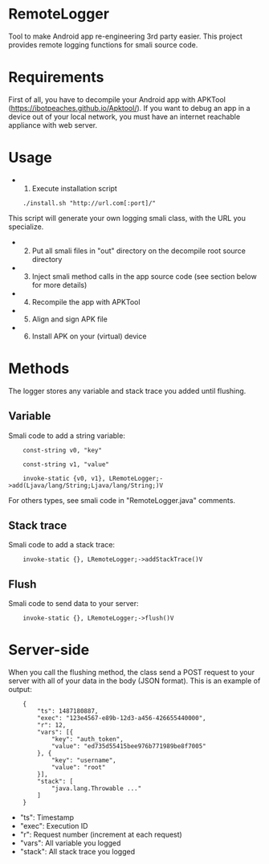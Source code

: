 # RemoteLogger

Tool to make Android app re-engineering 3rd party easier. This project provides remote logging functions for smali source code.

# Requirements

First of all, you have to decompile your Android app with APKTool (https://ibotpeaches.github.io/Apktool/). If you want to debug an app in a device out of your local network, you must have an internet reachable appliance with web server.

# Usage

  + 1. Execute installation script
```
	./install.sh "http://url.com[:port]/"
```
This script will generate your own logging smali class, with the URL you specialize.
  + 2. Put all smali files in "out" directory on the decompile root source directory
  + 3. Inject smali method calls in the app source code (see section below for more details)
  + 4. Recompile the app with APKTool
  + 5. Align and sign APK file
  + 6. Install APK on your (virtual) device

# Methods

The logger stores any variable and stack trace you added until flushing.

## Variable

Smali code to add a string variable:
```
	const-string v0, "key"

	const-string v1, "value"

	invoke-static {v0, v1}, LRemoteLogger;->add(Ljava/lang/String;Ljava/lang/String;)V
```
For others types, see smali code in "RemoteLogger.java" comments.

## Stack trace

Smali code to add a stack trace:
```
	invoke-static {}, LRemoteLogger;->addStackTrace()V
```

## Flush

Smali code to send data to your server:
```
	invoke-static {}, LRemoteLogger;->flush()V
```

# Server-side

When you call the flushing method, the class send a POST request to your server with all of your data in the body (JSON format). This is an example of output:
```
	{
		"ts": 1487180887,
		"exec": "123e4567-e89b-12d3-a456-426655440000",
		"r": 12,
		"vars": [{
			"key": "auth_token",
			"value": "ed735d55415bee976b771989be8f7005"
		}, {
			"key": "username",
			"value": "root"
		}],
		"stack": [
			"java.lang.Throwable ..."
		]
	}
```
  + "ts": Timestamp
  + "exec": Execution ID
  + "r": Request number (increment at each request)
  + "vars": All variable you logged
  + "stack": All stack trace you logged